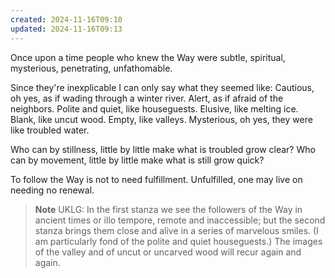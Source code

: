 ```yaml
---
created: 2024-11-16T09:10
updated: 2024-11-16T09:13
---
```



Once upon a time
people who knew the Way
were subtle, spiritual, mysterious, penetrating,
unfathomable.

Since they're inexplicable
I can only say what they seemed like:
Cautious, oh yes, as if wading through a winter river.
Alert, as if afraid of the neighbors.
Polite and quiet, like houseguests.
Elusive, like melting ice.
Blank, like uncut wood.
Empty, like valleys.
Mysterious, oh yes, they were like troubled water.

Who can by stillness, little by little
make what is troubled grow clear?
Who can by movement, little by little
make what is still grow quick?

To follow the Way
is not to need fulfillment.
Unfulfilled, one may live on
needing no renewal.


> **Note** UKLG: In the first stanza we see the followers of the Way in ancient times or illo tempore, remote and inaccessible; but the second stanza brings them close and alive in a series of marvelous smiles. (I am particularly fond of the polite and quiet houseguests.) The images of the valley and of uncut or uncarved wood will recur again and again.


